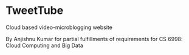 TweetTube
=========

Cloud based video-microblogging website

By Anjishnu Kumar for partial fulfillments of requirements for CS 6998: Cloud Computing and Big Data
